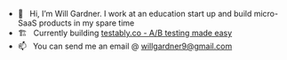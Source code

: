 - 👋 &nbsp; Hi, I’m Will Gardner. I work at an education start up and build micro-SaaS products in my spare time
- 🏗 &nbsp; Currently building [testably.co - A/B testing made easy](http://www.testably.co/ "testably.co - A/B testing made easy")
- 📫 &nbsp; You can send me an email @ willgardner9@gmail.com

<!---
willgardner9/willgardner9 is a ✨ special ✨ repository because its `README.md` (this file) appears on your GitHub profile.
You can click the Preview link to take a look at your changes.
--->
